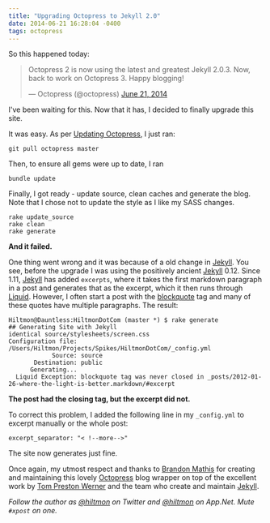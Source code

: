 ```yaml
---
title: "Upgrading Octopress to Jekyll 2.0"
date: 2014-06-21 16:28:04 -0400
tags: octopress
---
```


So this happened today:

<blockquote class="twitter-tweet" lang="en"><p>Octopress 2 is now using the latest and greatest Jekyll 2.0.3.&#10;&#10;Now, back to work on Octopress 3. Happy blogging!</p>&mdash; Octopress (@octopress) <a href="https://twitter.com/octopress/statuses/480424836175757312">June 21, 2014</a></blockquote>
<script async src="//platform.twitter.com/widgets.js" charset="utf-8"></script>

I've been waiting for this. Now that it has, I decided to finally upgrade this site.

It was easy. As per [Updating Octopress](http://octopress.org/docs/updating/), I just ran:

	git pull octopress master

Then, to ensure all gems were up to date, I ran

	bundle update

Finally, I got ready - update source, clean caches and generate the blog. Note that I chose not to update the style as I like my SASS changes.

	rake update_source
	rake clean
	rake generate
	
**And it failed.**

One thing went wrong and it was because of a old change in [Jekyll](http://jekyllrb.com). You see, before the upgrade I was using the positively ancient [Jekyll](http://jekyllrb.com) 0.12. Since 1.11, [Jekyll](http://jekyllrb.com) has added `excerpts`, where it takes the first markdown paragraph in a post and generates that as the excerpt, which it then runs through [Liquid](http://liquidmarkup.org). However, I often start a post with the [blockquote](http://octopress.org/docs/plugins/blockquote/) tag and many of these quotes have multiple paragraphs. The result:

```
Hiltmon@Dauntless:HiltmonDotCom (master *) $ rake generate
## Generating Site with Jekyll
identical source/stylesheets/screen.css
Configuration file: /Users/Hiltmon/Projects/Spikes/HiltmonDotCom/_config.yml
            Source: source
       Destination: public
      Generating...
  Liquid Exception: blockquote tag was never closed in _posts/2012-01-26-where-the-light-is-better.markdown/#excerpt
```

**The post had the closing tag, but the excerpt did not.**

To correct this problem, I added the following line in my `_config.yml` to excerpt manually or the whole post:

```
excerpt_separator: "< !--more-->"
```

The site now generates just fine.

<span class="light">Once again, my utmost respect and thanks to [Brandon Mathis](http://brandonmathis.com) for creating and maintaining this lovely [Octopress](http://octopress.org) blog wrapper on top of the excellent work by [Tom Preston Werner](http://tom.preston-werner.com) and the team who create and maintain [Jekyll](http://jekyllrb.com).</span>

*Follow the author as [@hiltmon](https://twitter.com/hiltmon) on Twitter and [@hiltmon](http://alpha.app.net/hiltmon) on App.Net. Mute `#xpost` on one.*
